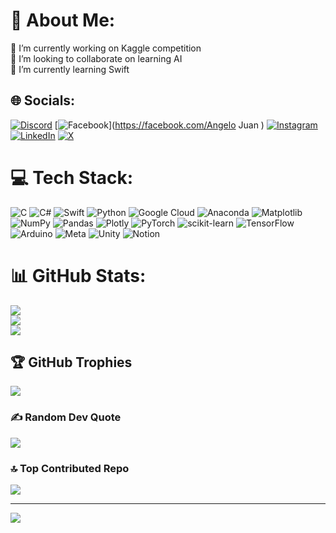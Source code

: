 # 💫 About Me:
🔭 I’m currently working on Kaggle competition <br>👯 I’m looking to collaborate on learning AI<br>🌱 I’m currently learning Swift<br>


## 🌐 Socials:
[![Discord](https://img.shields.io/badge/Discord-%237289DA.svg?logo=discord&logoColor=white)](https://discord.gg/https://discord.gg/xkD3vx8p) [![Facebook](https://img.shields.io/badge/Facebook-%231877F2.svg?logo=Facebook&logoColor=white)](https://facebook.com/Angelo Juan ) [![Instagram](https://img.shields.io/badge/Instagram-%23E4405F.svg?logo=Instagram&logoColor=white)](https://instagram.com/shei0141) [![LinkedIn](https://img.shields.io/badge/LinkedIn-%230077B5.svg?logo=linkedin&logoColor=white)](https://linkedin.com/in/阮士榮) [![X](https://img.shields.io/badge/X-black.svg?logo=X&logoColor=white)](https://x.com/＠angelojuan0131) 

# 💻 Tech Stack:
![C](https://img.shields.io/badge/c-%2300599C.svg?style=flat&logo=c&logoColor=white) ![C#](https://img.shields.io/badge/c%23-%23239120.svg?style=flat&logo=csharp&logoColor=white) ![Swift](https://img.shields.io/badge/swift-F54A2A?style=flat&logo=swift&logoColor=white) ![Python](https://img.shields.io/badge/python-3670A0?style=flat&logo=python&logoColor=ffdd54) ![Google Cloud](https://img.shields.io/badge/GoogleCloud-%234285F4.svg?style=flat&logo=google-cloud&logoColor=white) ![Anaconda](https://img.shields.io/badge/Anaconda-%2344A833.svg?style=flat&logo=anaconda&logoColor=white) ![Matplotlib](https://img.shields.io/badge/Matplotlib-%23ffffff.svg?style=flat&logo=Matplotlib&logoColor=black) ![NumPy](https://img.shields.io/badge/numpy-%23013243.svg?style=flat&logo=numpy&logoColor=white) ![Pandas](https://img.shields.io/badge/pandas-%23150458.svg?style=flat&logo=pandas&logoColor=white) ![Plotly](https://img.shields.io/badge/Plotly-%233F4F75.svg?style=flat&logo=plotly&logoColor=white) ![PyTorch](https://img.shields.io/badge/PyTorch-%23EE4C2C.svg?style=flat&logo=PyTorch&logoColor=white) ![scikit-learn](https://img.shields.io/badge/scikit--learn-%23F7931E.svg?style=flat&logo=scikit-learn&logoColor=white) ![TensorFlow](https://img.shields.io/badge/TensorFlow-%23FF6F00.svg?style=flat&logo=TensorFlow&logoColor=white) ![Arduino](https://img.shields.io/badge/-Arduino-00979D?style=flat&logo=Arduino&logoColor=white) ![Meta](https://img.shields.io/badge/Meta-%230467DF.svg?style=flat&logo=Meta&logoColor=white) ![Unity](https://img.shields.io/badge/unity-%23000000.svg?style=flat&logo=unity&logoColor=white) ![Notion](https://img.shields.io/badge/Notion-%23000000.svg?style=flat&logo=notion&logoColor=white)
# 📊 GitHub Stats:
![](https://github-readme-stats.vercel.app/api?username=angelo-juan&theme=default&hide_border=false&include_all_commits=false&count_private=false)<br/>
![](https://github-readme-streak-stats.herokuapp.com/?user=angelo-juan&theme=default&hide_border=false)<br/>
![](https://github-readme-stats.vercel.app/api/top-langs/?username=angelo-juan&theme=default&hide_border=false&include_all_commits=false&count_private=false&layout=compact)

## 🏆 GitHub Trophies
![](https://github-profile-trophy.vercel.app/?username=angelo-juan&theme=default&no-frame=false&no-bg=true&margin-w=4)

### ✍️ Random Dev Quote
![](https://quotes-github-readme.vercel.app/api?type=vetical&theme=light)

### 🔝 Top Contributed Repo
![](https://github-contributor-stats.vercel.app/api?username=angelo-juan&limit=5&theme=default&combine_all_yearly_contributions=true)

---
[![](https://visitcount.itsvg.in/api?id=angelo-juan&icon=0&color=12)](https://visitcount.itsvg.in)

<!-- Proudly created with GPRM ( https://gprm.itsvg.in ) -->
